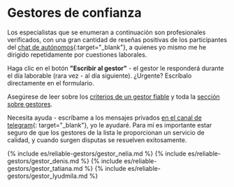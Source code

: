 # Gestores de confianza

Los especialistas que se enumeran a continuación son profesionales verificados, con una gran cantidad de reseñas positivas de los participantes del
[chat de autónomos](https://bit.ly/it-autonomos-spain-eng){:target="_blank"}, a quienes yo mismo me he dirigido repetidamente por cuestiones laborales.

Haga clic en el botón **"Escribir al gestor"** - el gestor le responderá durante el día laborable (rara vez - al día siguiente). ¿Urgente?
Escríbalo directamente en el formulario.

Asegúrese de leer sobre los [criterios de un gestor fiable](#criterios-de-un-gestor-fiable) y toda
la [sección sobre gestores](#gestor-1).

Necesita ayuda - escríbame a los mensajes privados [en el canal de telegram](https://bit.ly/autonomo-and-sl-channel){:
target="_blank"}, yo le ayudaré. Para mí es importante estar seguro de que los gestores de la lista le proporcionan un
servicio de calidad, y cuando surgen disputas se resuelven exitosamente.

{% include es/reliable-gestors/gestor_nelia.md %}
{% include es/reliable-gestors/gestor_denis.md %}
{% include es/reliable-gestors/gestor_tatiana.md %}
{% include es/reliable-gestors/gestor_lyudmila.md %} 
